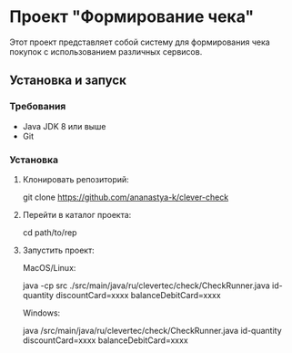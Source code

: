 # Проект "Формирование чека"

Этот проект представляет собой систему для формирования чека покупок с использованием различных сервисов.

## Установка и запуск

### Требования
- Java JDK 8 или выше
- Git

### Установка
1. Клонировать репозиторий:
  
   git clone https://github.com/ananastya-k/clever-check

2. Перейти в каталог проекта:

   cd path/to/rep

3. Запустить проект:
   
    MacOS/Linux:
   
    java -cp src ./src/main/java/ru/clevertec/check/CheckRunner.java id-quantity discountCard=xxxx balanceDebitCard=xxxx

    Windows:
   
    java /src/main/java/ru/clevertec/check/CheckRunner.java id-quantity discountCard=xxxx balanceDebitCard=xxxx
   
